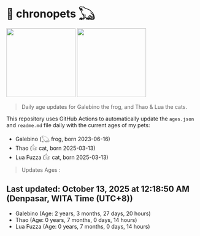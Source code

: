 # 🐾 chronopets 𓆏
<img src="https://github.com/user-attachments/assets/802b3632-7c4b-4232-a3a0-8b1d8fa6f04d" widht=180 height=180 >
<img src="https://github.com/user-attachments/assets/16687005-7ebb-4607-be57-0c8e528fed06" widht=180 height=180 >

> Daily age updates for Galebino the frog, and Thao & Lua the cats.

This repository uses GitHub Actions to automatically update the `ages.json` and `readme.md` file daily with the current ages of my pets: <br>
- Galebino (𓆏 frog, born 2023-06-16)
- Thao (𓃠 cat, born 2025-03-13)
- Lua Fuzza (𓃠 cat, born 2025-03-13)

> Updates Ages :

## Last updated: October 13, 2025 at 12:18:50 AM (Denpasar, WITA Time (UTC+8))

- Galebino (Age: 2 years, 3 months, 27 days, 20 hours)
- Thao (Age: 0 years, 7 months, 0 days, 14 hours)
- Lua Fuzza (Age: 0 years, 7 months, 0 days, 14 hours)

